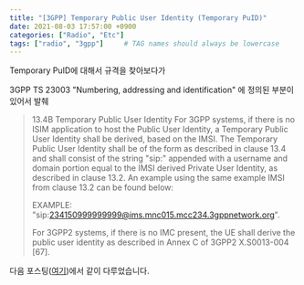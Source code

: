 ```yaml
---
title: "[3GPP] Temporary Public User Identity (Temporary PuID)"
date: 2021-08-03 17:57:00 +0900
categories: ["Radio", "Etc"]
tags: ["radio", "3gpp"]     # TAG names should always be lowercase
---
```


Temporary PuID에 대해서 규격을 찾아보다가

3GPP TS 23003 "Numbering, addressing and identification" 에 정의된 부분이 있어서 발췌

>13.4B   Temporary Public User Identity
>For 3GPP systems, if there is no ISIM application to host the Public User Identity, a Temporary Public User Identity shall be derived, based on the IMSI. The Temporary Public User Identity shall be of the form as described in clause 13.4 and shall consist of the string "sip:" appended with a username and domain portion  equal to the IMSI derived Private User Identity, as described in clause 13.2. An example using the same example IMSI from clause 13.2 can be found below:
>
>EXAMPLE:          "sip:234150999999999@ims.mnc015.mcc234.3gppnetwork.org".
>
>For 3GPP2 systems, if there is no IMC present, the UE shall derive the public user identity as described in Annex C of 3GPP2 X.S0013-004 [67].

다음 포스팅([여기](https://lyw1217.github.io/42))에서 같이 다루었습니다.